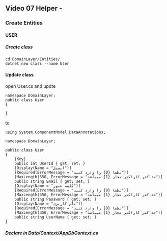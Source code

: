 ## Video 07 Helper -

### Create Entities

#### USER
##### Create class
```
cd DomainLayer/Entities/
dotnet new class --name User
```
#### Update class
open User.cs and updte
```
namespace DomainLayer;
public class User
{

}
```
to
```
using System.ComponentModel.DataAnnotations;

namespace DomainLayer;

public class User
{
    [Key]
    public int UserId { get; set; }
    [Display(Name = "ایمیل")]
    [Required(ErrorMessage = "لطفا {0} را وارد کنید")]
    [MaxLength(350, ErrorMessage = "حداکثر کاراکتر مجاز {1} میباشد")]
    public string Email { get; set; }
    [Display(Name = "کلمه عبور")]
    [Required(ErrorMessage = "لطفا {0} را وارد کنید")]
    [MaxLength(350, ErrorMessage = "حداکثر کاراکتر مجاز {1} میباشد")]
    public string Password { get; set; }
    [Display(Name = "نام کاربری")]
    [Required(ErrorMessage = "لطفا {0} را وارد کنید")]
    [MaxLength(350, ErrorMessage = "حداکثر کاراکتر مجاز {1} میباشد")]
    public string UserName { get; set; }
}
```
##### Declare in Data/Context/AppDbContext.cs
